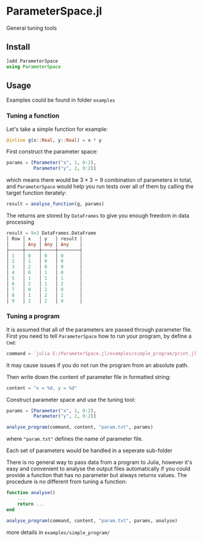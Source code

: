 # ParameterSpace.jl

General tuning tools

## Install

```julia
]add ParameterSpace
using ParameterSpace
```

## Usage

Examples could be found in folder `examples`

### Tuning a function

Let's take a simple function for example:

```julia
@inline g(x::Real, y::Real) = x * y
```

First construct the parameter space:

```julia
params = [Parameter("x", 1, 0:2),
          Parameter("y", 2, 0:2)]
```

which means there would be $3 \times 3 = 9$ combination of parameters in total, and `ParameterSpace` would help you run tests over all of them by calling the target function iterately:

```julia
result = analyse_function(g, params)
```

The returns are stored by `DataFrames` to give you enough freedom in data processing

```julia
result = 9×3 DataFrames.DataFrame
│ Row │ x   │ y   │ result │
│     │ Any │ Any │ Any    │
├─────┼─────┼─────┼────────┤
│ 1   │ 0   │ 0   │ 0      │
│ 2   │ 1   │ 0   │ 0      │
│ 3   │ 2   │ 0   │ 0      │
│ 4   │ 0   │ 1   │ 0      │
│ 5   │ 1   │ 1   │ 1      │
│ 6   │ 2   │ 1   │ 2      │
│ 7   │ 0   │ 2   │ 0      │
│ 8   │ 1   │ 2   │ 2      │
│ 9   │ 2   │ 2   │ 4      │
```

### Tuning a program

It is assumed that all of the parameters are passed through parameter file. First you need to tell `ParameterSpace` how to run your program, by define a `Cmd`:

```julia
command = `julia E:/ParameterSpace.jl/examples/simple_program/print.jl`
```

It may cause issues if you do not run the program from an absolute path.

Then write down the content of parameter file in formatted string:

```julia
content = "x = %d, y = %d"
```

Construct parameter space and use the tuning tool:

```julia
params = [Parameter("x", 1, 0:2),
          Parameter("y", 2, 0:2)]

analyse_program(command, content, "param.txt", params)
```

where `"param.txt"` defines the name of parameter file.

Each set of parameters would be handled in a seperate sub-folder

There is no general way to pass data from a program to Julia,
however it's easy and convenient to analyse the output files automatically
if you could provide a function that has no parameter but always returns values.
The procedure is no different from tuning a function:

```julia
function analyse()
    ...
    return ...
end

analyse_program(command, content, "param.txt", params, analyse)
```

more details in `examples/simple_program/`
